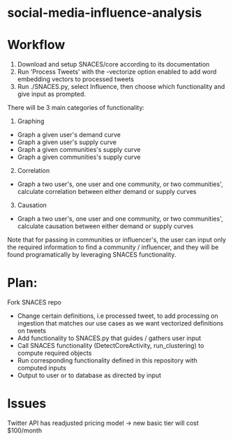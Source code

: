 # social-media-influence-analysis

# Workflow

1. Download and setup SNACES/core according to its documentation
2. Run 'Process Tweets' with the -vectorize option enabled to add word embedding vectors to processed tweets
3. Run ./SNACES.py, select Influence, then choose which functionality and give input as prompted.

There will be 3 main categories of functionality:

1. Graphing

- Graph a given user's demand curve
- Graph a given user's supply curve
- Graph a given communities's supply curve
- Graph a given communities's supply curve

2. Correlation

- Graph a two user's, one user and one community, or two communities', calculate correlation between either demand or supply curves

3. Causation

- Graph a two user's, one user and one community, or two communities', calculate causation between either demand or supply curves

Note that for passing in communities or influencer's, the user can input only the required information to find a community / influencer, and they will be found programatically by leveraging SNACES functionality.

# Plan:

Fork SNACES repo

- Change certain definitions, i.e processed tweet, to add processing on ingestion that matches our use cases as we want vectorized definitions on tweets
- Add functionality to SNACES.py that guides / gathers user input
- Call SNACES functionality (DetectCoreActivity, run_clustering) to compute required objects
- Run corresponding functionality defined in this repository with computed inputs
- Output to user or to database as directed by input

# Issues

Twitter API has readjusted pricing model -> new basic tier will cost $100/month
